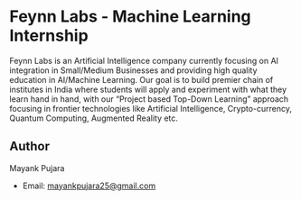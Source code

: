 # Feynn Labs - Machine Learning Internship

Feynn Labs is an Artificial Intelligence company currently focusing on AI integration in Small/Medium Businesses and providing high quality education in AI/Machine Learning. Our goal is to build premier chain of institutes in India where students will apply  and experiment with what they learn hand in hand, with our  “Project based Top-Down Learning” approach focusing  in frontier technologies like  Artificial Intelligence, Crypto-currency, Quantum Computing, Augmented Reality etc.

## Author
Mayank Pujara
- Email: mayankpujara25@gmail.com
